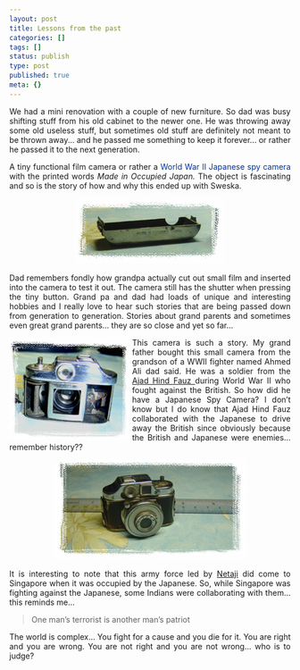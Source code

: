 ```yaml
---
layout: post
title: Lessons from the past
categories: []
tags: []
status: publish
type: post
published: true
meta: {}
---
```

<p align="justify">We had a mini renovation with a couple of new furniture. So dad was busy shifting stuff from his old cabinet to the newer one. He was throwing away some old useless stuff, but sometimes old stuff are definitely not meant to be thrown away... and he passed me something to keep it forever... or rather he passed it to the next generation.</p>
<p align="justify">A tiny functional film camera or rather a <font color="#003399">World War II Japanese spy camera</font> with the printed words <em>Made in Occupied Japan.</em> The object is fascinating and so is the story of how and why this ended up with Sweska.</p>
<p align="center"><img src="/img/spycam2.jpg" /></p>
<p align="justify">Dad remembers fondly how grandpa actually cut out small film and inserted into the camera to test it out. The camera still has the shutter when pressing the tiny button. Grand pa and dad had loads of unique and interesting hobbies and I really love to hear such stories that are being passed down from generation to generation. Stories about grand parents and sometimes even great grand parents... they are so close and yet so far...</p>
<p align="justify"><img align="left" src="/img/spycam3.jpg" />This camera is such a story. My grand father bought this small camera from the grandson of a WWII fighter named Ahmed Ali dad said. He was a soldier from the <a target="_blank" href="http://en.wikipedia.org/wiki/Azad_Hind_Fauz">Ajad Hind Fauz </a>during World War II who fought against the British. So how did he have a Japanese Spy Camera? I don’t know but I do know that Ajad Hind Fauz collaborated with the Japanese to drive away the British since obviously because the British and Japanese were enemies... remember history??</p>
<p align="center"><img src="/img/spycam.jpg" /></p>
<p align="justify">It is interesting to note that this army force led by <a target="_blank" href="http://en.wikipedia.org/wiki/Netaji">Netaji</a> did come to Singapore when it was occupied by the Japanese. So, while Singapore was fighting against the Japanese, some Indians were collaborating with them... this reminds me...</p>

<blockquote>
<p align="justify">One man’s terrorist is another man’s patriot</p>
</blockquote>
<p align="justify">The world is complex... You fight for a cause and you die for it. You are right and you are wrong. You are not right and you are not wrong... who is to judge?</p>
